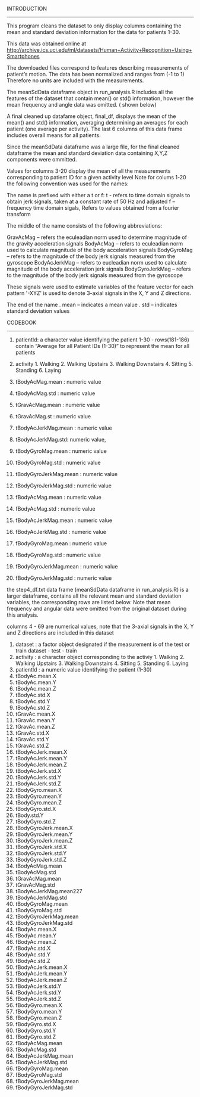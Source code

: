 INTRODUCTION
__________________
This program cleans the dataset to only display columns containing the mean and standard deviation information for 
the data for patients 1-30.

This data was obtained online at http://archive.ics.uci.edu/ml/datasets/Human+Activity+Recognition+Using+Smartphones

The downloaded files correspond to features describing measurements of patient’s motion. The data has been normalized and ranges from (-1 to 1) Therefore no units are included with the measurements.


The meanSdData dataframe object in run_analysis.R includes all the features of the dataset that contain mean() or std() information,  however the mean frequency and angle data was omitted. ( shown below)

A final cleaned up datafame object, final_df, displays the mean of the mean() and std() information, averaging determining an averages for each patient (one average per activity). The last 6 columns of this data frame includes overall means for all patients. 

Since the meanSdData dataframe was a large file, for the final cleaned dataframe the mean and standard deviation data containing X,Y,Z components were ommitted.


Values for columns 3-20 display the mean of  all the measurements corresponding to patient ID for a given activity level
Note for colums 1-20 the following convention was used for the names:

The name is prefixed with either a  t or f:
t - refers to time domain signals to obtain jerk signals, taken at a constant rate of 50 Hz  and adjusted 
f – frequency time domain sigals, Refers to values obtained from a fourier transform

The middle of the name consists of the following abbreviations:

GravAcMag – refers the eculeadian norm used to determine magnitude of the gravity acceleration signals
BodyAcMag – refers to eculeadian norm used to calculate magnitude of the body acceleration signals 
BodyGyroMag – refers to the magnitude of the body jerk signals measured from the gyroscope 
BodyAcJerkMag – refers to eucleadian norm used to calculate magnitude of the body acceleration jerk signals 
BodyGyroJerkMag – refers to the magnitude of the body jerk signals measured from the gyroscope 

These signals were used to estimate variables of the feature vector for each pattern
'-XYZ' is used to denote 3-axial signals in the X, Y and Z directions.

The end of the name
. mean – indicates a mean value
. std – indicates standard deviation values

CODEBOOK
________________________


1.	patientId: a character value identifying the patient 1-30
        - rows(181-186) contain “Average for all Patient IDs (1-30)” to represent the mean for all patients
2. activity
 		    1. Walking
        2. Walking Upstairs
        3. Walking Downstairs
        4. Sitting
        5. Standing
        6. Laying		

3.	tBodyAcMag.mean : numeric value
4.	tBodyAcMag.std : numeric value
5.	tGravAcMag.mean : numeric value
6.	tGravAcMag.st : numeric value
7.	tBodyAcJerkMag.mean : numeric value
8.	tBodyAcJerkMag.std: numeric value,
9.	tBodyGyroMag.mean : numeric value
10.	tBodyGyroMag.std : numeric value
11.	tBodyGyroJerkMag.mean : numeric value
12.	tBodyGyroJerkMag.std : numeric value
13.	fBodyAcMag.mean : numeric value
14.	fBodyAcMag.std : numeric value
15.	fBodyAcJerkMag.mean : numeric value
16.	fBodyAcJerkMag.std : numeric value
17.	fBodyGyroMag.mean : numeric value
18.	fBodyGyroMag.std : numeric value
19.	fBodyGyroJerkMag.mean : numeric value
20.	fBodyGyroJerkMag.std : numeric value


the step4_df.txt data frame (meanSdData dataframe in run_analysis.R) is a larger dataframe, contains all the relevant mean and  standard deviation variables, the corresponding rows are listed below. Note that mean frequency and angular data were omitted from the original dataset during this analysis.

columns 4 - 69 are numerical values, note that the 3-axial signals in the X, Y and Z directions are included in this dataset


1.	dataset : a factor object designated if the measurement is of the test or train dataset 
          -	test
          -	train
2.	activity : a character object corresponding to the activiy
          1. Walking
          2. Walking Upstairs
          3. Walking Downstairs
          4. Sitting
          5. Standing
          6. Laying
3.	patientId :  a numeric value identifying the patient (1-30)
4.	tBodyAc.mean.X
5.	tBodyAc.mean.Y
6.	tBodyAc.mean.Z
7.	tBodyAc.std.X
8.	tBodyAc.std.Y
9.	tBodyAc.std.Z
10.	tGravAc.mean.X
11.	tGravAc.mean.Y
12.	tGravAc.mean.Z
13.	tGravAc.std.X
14.	tGravAc.std.Y
15.	tGravAc.std.Z
16.	tBodyAcJerk.mean.X
17.	tBodyAcJerk.mean.Y
18.	tBodyAcJerk.mean.Z
19.	tBodyAcJerk.std.X
20.	tBodyAcJerk.std.Y
21.	tBodyAcJerk.std.Z
22.	tBodyGyro.mean.X
23.	tBodyGyro.mean.Y
24.	tBodyGyro.mean.Z
25.	tBodyGyro.std.X
26.	tBody.std.Y
27.	tBodyGyro.std.Z
28.	tBodyGyroJerk.mean.X
29.	tBodyGyroJerk.mean.Y
30.	tBodyGyroJerk.mean.Z
31.	tBodyGyroJerk.std.X 
32.	tBodyGyroJerk.std.Y
33.	tBodyGyroJerk.std.Z
34.	tBodyAcMag.mean
35.	tBodyAcMag.std
36.	tGravAcMag.mean
37.	tGravAcMag.std
38.	tBodyAcJerkMag.mean227
39.	tBodyAcJerkMag.std
40.	tBodyGyroMag.mean
41.	tBodyGyroMag.std
42.	tBodyGyroJerkMag.mean
43.	tBodyGyroJerkMag.std
44.	fBodyAc.mean.X
45.	fBodyAc.mean.Y
46.	fBodyAc.mean.Z
47.	fBodyAc.std.X
48.	fBodyAc.std.Y
49.	fBodyAc.std.Z
50.	fBodyAcJerk.mean.X
51.	fBodyAcJerk.mean.Y
52.	fBodyAcJerk.mean.Z
53.	fBodyAcJerk.std.Y
54.	fBodyAcJerk.std.Y
55.	fBodyAcJerk.std.Z
56.	fBodyGyro.mean.X
57.	fBodyGyro.mean.Y
58.	fBodyGyro.mean.Z
59.	fBodyGyro.std.X
60.	fBodyGyro.std.Y
61.	fBodyGyro.std.Z
62.	fBodyAcMag.mean
63.	fBodyAcMag.std
64.	fBodyAcJerkMag.mean
65.	fBodyAcJerkMag.std
66.	fBodyGyroMag.mean
67.	fBodyGyroMag.std
68.	fBodyGyroJerkMag.mean
69.	fBodyGyroJerkMag.std


